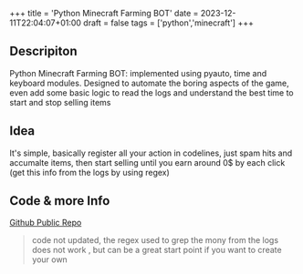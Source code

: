 +++
title = 'Python Minecraft Farming BOT'
date = 2023-12-11T22:04:07+01:00
draft = false 
tags = ['python','minecraft']
+++


## Descripiton 

Python Minecraft Farming BOT: implemented using pyauto, time and keyboard modules. Designed
to automate the boring aspects of the game, even add some basic logic to read the logs and
understand the best time to start and stop selling items

## Idea

It's simple, basically register all your action in codelines,
just spam hits and accumalte items, then start selling until you earn around 0$ by each click 
(get this info from the logs by using regex)

## Code & more Info
[Github Public Repo](https://github.com/ris8z/mcbot/tree/main)

> code not updated, the regex used to grep the mony from the logs does not work
> , but can be a great start point if you want to create your own
